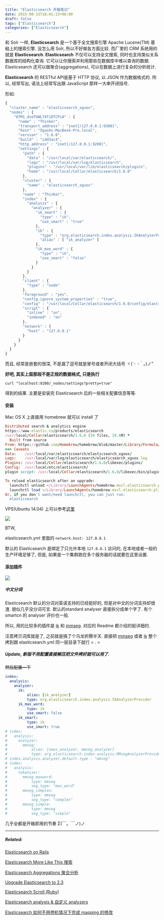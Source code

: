 ```yaml
---
title: "Elasticsearch 开箱笔记"
date: 2015-08-31T16:01:23+08:00
draft: false
tags: ["Elasticsearch"]
categories: ["Elasticsearch"]
---
```


和 Solr 一样, **Elasticsearch** 是一个基于全文搜索引擎 Apache Lucene(TM) 基础上的搜索引擎. 没怎么用 Solr, 所以不好做各方面比较.  而厂里的 CRM 系统用的就是 **Elasticsearch**.  **Elasticsearch** 不仅可以支持全文搜索, 同时也支持类似关系数据库的结构化查询. 它可以让你搜索并利用那些在数据库中难以查询的数据. Elasticsearch 还可以做聚合(aggregations), 可以在数据上进行复杂的分析统计.

 **Elasticsearch** 的 RESTful API是基于 HTTP 协议, 以 JSON 作为数据格式的. 所以, 经常写出, 语法上经常写出跟 JavaScript 那样一大串开闭括号.

形如:

```javascript
{
  "cluster_name" : "elasticsearch_xguox",
  "nodes" : {
    "8fM1_dseTUWL74TiDTCPiA" : {
      "name" : "Thinker",
      "transport_address" : "inet[/127.0.0.1:9300]",
      "host" : "XguoXs-MacBook-Pro.local",
      "version" : "1.6.0",
      "build" : "cdd3ac4",
      "http_address" : "inet[/127.0.0.1:9200]",
      "settings" : {
        "path" : {
          "data" : "/usr/local/var/elasticsearch/",
          "logs" : "/usr/local/var/log/elasticsearch",
          "plugins" : "/usr/local/var/lib/elasticsearch/plugins",
          "home" : "/usr/local/Cellar/elasticsearch/1.6.0"
        },
        "cluster" : {
          "name" : "elasticsearch_xguox"
        },
        "name" : "Thinker",
        "index" : {
          "analysis" : {
            "analyzer" : {
              "ik_smart" : {
                "type" : "ik",
                "use_smart" : "true"
              },
              "ik" : {
                "type" : "org.elasticsearch.index.analysis.IkAnalyzerProvider",
                "alias" : [ "ik_analyzer" ]
              },
              "ik_max_word" : {
                "type" : "ik",
                "use_smart" : "false"
              }
            }
          }
        },
        "client" : {
          "type" : "node"
        },
        "foreground" : "yes",
        "config.ignore_system_properties" : "true",
        "config" : "/usr/local/Cellar/elasticsearch/1.6.0/config/elasticsearch.yml",
        "script" : {
          "inline" : "on",
          "indexed" : "on"
        },
        "network" : {
          "host" : "127.0.0.1"
        }
      }
    }
  }
}
```

而且, 经常是嵌套的很深, 不是漏了逗号就是冒号或者开闭大括号 ヾ(´･ ･｀｡)ノ"

**好吧, 其实上面那段不是正规的数据格式, 只是执行**

`curl "localhost:9200/_nodes/settings?pretty=true"`

得到的结果. 主要是安装完 Elasticsearch 后的一些相关配置信息等等.

#### 安装

Mac OS X 上直接用 homebrew 就可以 install 了

```ruby
Distributed search & analytics engine
https://www.elastic.co/products/elasticsearch
/usr/local/Cellar/elasticsearch/1.6.0 (34 files, 29.6M) *
  Built from source
From: https://github.com/Homebrew/homebrew/blob/master/Library/Formula/elasticsearch.rb
==> Caveats
Data:    /usr/local/var/elasticsearch/elasticsearch_xguox/
Logs:    /usr/local/var/log/elasticsearch/elasticsearch_xguox.log
Plugins: /usr/local/Cellar/elasticsearch/1.6.0/libexec/plugins/
Config:  /usr/local/etc/elasticsearch/
plugin script: /usr/local/Cellar/elasticsearch/1.6.0/libexec/bin/plugin

To reload elasticsearch after an upgrade:
  launchctl unload ~/Library/LaunchAgents/homebrew.mxcl.elasticsearch.plist
  launchctl load ~/Library/LaunchAgents/homebrew.mxcl.elasticsearch.plist
Or, if you don't want/need launchctl, you can just run:
  elasticsearch
```

VPS(Ubuntu 14.04) 上可以参考[这里](https://www.digitalocean.com/community/tutorials/how-to-install-elasticsearch-on-an-ubuntu-vps)

![](http://ww4.sinaimg.cn/large/62fdd4d5jw1f293vl4rpmj20p80foac3.jpg)

BTW,

elasticsearch.yml 里面的 `network.host: 127.0.0.1`

默认的 Elasticsearch 是绑定了只允许本地 `127.0.0.1` 访问的, 在本地或者一般的生产环境足够了, 但是, 如果是一个集群跑在多个服务器的话就要在这里设置.

#### 添加插件

![](http://ww2.sinaimg.cn/large/62fdd4d5jw1f29419fwwkj219i0gs420.jpg)

##### 中文分词

Elasticsearch 默认的分词对英语支持的已经挺好的, 但是对中文的分词支持却很渣. 貌似几乎没分词可言. 默认的standard analyser 直接拆分成单个字了.  有个 smartcn 的 analyser 评价也一般.

所以, 用的比较多的插件是 [ik](https://github.com/medcl/elasticsearch-analysis-ik) 和 [mmseg](https://github.com/medcl/elasticsearch-analysis-mmseg). 对应的 Readme 都介绍的挺详细的.

注意拷贝词库就是了, 之前就是搞了个乌龙折腾半天. 直接把 [mmseg](https://github.com/medcl/elasticsearch-analysis-mmseg/tree/master/config/mmseg) 或者 [ik](https://github.com/medcl/elasticsearch-analysis-ik/tree/master/config/ik) 整个拷到跟 elasticsearch.yml  同一层目录下就行 = . =

##### Update, 新版不用配置直接解压把文件拷好就可以用了.

~~然后配置一下~~

```yml
index:
  analysis:
    analyzer:
      ik:
          alias: [ik_analyzer]
          type: org.elasticsearch.index.analysis.IkAnalyzerProvider
      ik_max_word:
          type: ik
          use_smart: false
      ik_smart:
          type: ik
          use_smart: true
# index:
#   analysis:
#     analyzer:
#       mmseg:
#           alias: [news_analyzer, mmseg_analyzer]
#           type: org.elasticsearch.index.analysis.MMsegAnalyzerProvider
# index.analysis.analyzer.default.type : "mmseg"
# index:
#   analysis:
#     tokenizer:
#       mmseg_maxword:
#           type: mmseg
#           seg_type: "max_word"
#       mmseg_complex:
#           type: mmseg
#           seg_type: "complex"
#       mmseg_simple:
#           type: mmseg
#           seg_type: "simple"
```

几乎全都是开箱即用的节奏 Σ(￣。￣ノ)ノ

--------------------------------------

##### Related:

[Elasticsearch on Rails](http://xguox.me/elasticsearch-rails.html)

[Elasticsearch More Like This 搜索](http://xguox.me/elasticsearch-more-like-this.html)

[Elasticsearch Aggregations 聚合分析](http://xguox.me/elasticsearch-aggregations.html)

[Upgrade Elasticsearch to 2.3](http://xguox.me/upgrade-elasticsearch-2-3.html)

[Elasticsearch Scroll (Ruby)](http://xguox.me/elasticsearch-scroll.html)

[Elasticsearch analysis & 自定义 analyzers](http://xguox.me/elasticsearch-custom-analyzer.html)

[Elasticsearch 如何不用停机情况下完成 mapping 的修改](http://xguox.me/elasticsearch-Changing-Mapping-with-Zero-Downtime.html)